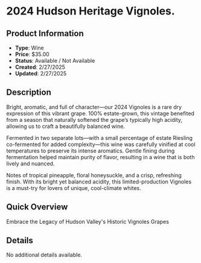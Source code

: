 # 2024 Hudson Heritage Vignoles.

## Product Information
- **Type**: Wine
- **Price**: $35.00
- **Status**: Available / Not Available
- **Created**: 2/27/2025
- **Updated**: 2/27/2025

## Description
<p data-start="44" data-end="353">Bright, aromatic, and full of character&mdash;our 2024 Vignoles is a rare dry expression of this vibrant grape. 100% estate-grown, this vintage benefited from a season that naturally softened the grape&rsquo;s typically high acidity, allowing us to craft a beautifully balanced wine.</p>
<p data-start="355" data-end="686">Fermented in two separate lots&mdash;with a small percentage of estate Riesling co-fermented for added complexity&mdash;this wine was carefully vinified at cool temperatures to preserve its intense aromatics. Gentle fining during fermentation helped maintain purity of flavor, resulting in a wine that is both lively and nuanced.</p>
<p data-start="688" data-end="917">Notes of tropical pineapple, floral honeysuckle, and a crisp, refreshing finish. With its bright yet balanced acidity, this limited-production Vignoles is a must-try for lovers of unique, cool-climate whites.</p>

## Quick Overview
Embrace the Legacy of Hudson Valley's Historic Vignoles Grapes

## Details
No additional details available.
